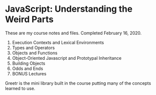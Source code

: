 # JavaScript: Understanding the Weird Parts
These are my course notes and files. Completed February 16, 2020.

1. Execution Contexts and Lexical Environments
1. Types and Operators
1. Objects and Functions
1. Object-Oriented Javascript and Prototypal Inheritance
1. Building Objects
1. Odds and Ends
1. BONUS Lectures

Greetr is the mini library built in the course putting many of the concepts learned to use.

